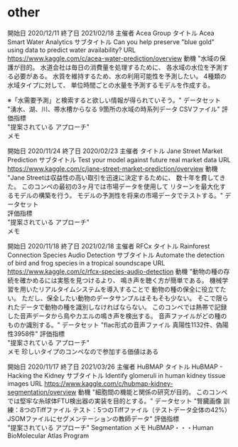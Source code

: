 # other

開始日	2020/12/11
終了日	2021/02/18
主催者	Acea Group
タイトル	Acea Smart Water Analytics
サブタイトル	Can you help preserve "blue gold" using data to predict water availability?
URL	https://www.kaggle.com/c/acea-water-prediction/overview
動機	"水域の保護が目的。
水道会社は毎日の消費量を処理するために、
各水域の水位を予測する必要がある。
水質を維持するため、水の利用可能性を予測したい。
4種類の水域タイプに対して、
単位時間ごとの水量を予測するモデルを作成する。

※「水需要予測」と検索すると欲しい情報が得られていそう。"
データセット	"湧水、湖、川、帯水槽からなる
9箇所の水域の時系列データ
CSVファイル"
評価指標	
"提案されている
アプローチ"	
メモ	

開始日	2020/11/24
終了日	2020/02/23
主催者	
タイトル	Jane Street Market Prediction
サブタイトル	Test your model against future real market data
URL	https://www.kaggle.com/c/jane-street-market-prediction/overview
動機	"Jane Streetは収益性の高い取引を迅速に決定するために、
数十年を費してきた。
このコンペの最初の3ヶ月では市場データを使用して
リターンを最大化するモデルの構築を行う。
モデルの予測性を将来の市場データでテストする。"
データセット	
評価指標	
"提案されている
アプローチ"	
メモ	

開始日	2020/11/18
終了日	2021/02/18
主催者	RFCx
タイトル	Rainforest Connection Species Audio Detection
サブタイトル	Automate the detection of bird and frog species in a tropical soundscape
URL	https://www.kaggle.com/c/rfcx-species-audio-detection
動機	"動物の種の存続を確かめるには実態を見つけるより、
鳴き声を聴く方が簡単である。
機械学習を用いたリアルタイムシステムを導入することで
動物の種の保全に役立てたい。
ただし、保全したい動物のデータサンプルはそもそも少ない。
そこで限られたデータで動物の種を識別しなければならない。
このコンペでは熱帯で記録した音声データから鳥やカエルの鳴き声を検出する。
音声ファイルがどの種のものか識別する。"
データセット	"flac形式の音声ファイル
真陽性1132件、偽陽性3958件"
評価指標	
"提案されている
アプローチ"	
メモ	珍しいタイプのコンペなので参加する価値はある

開始日	2020/11/17
終了日	2021/03/26
主催者	HuBMAP
タイトル	HuBMAP - Hacking the Kidney
サブタイトル	Identify glomeruli in human kidney tissue images
URL	https://www.kaggle.com/c/hubmap-kidney-segmentation/overview
動機	"細胞間の機能と関係の研究が目的。
このコンペでは堅牢な糸球体FTU検出器の実装を目的とする。"
データセット	"腎臓画像
訓練：8つのTiffファイル
テスト：5つのTiffファイル（テストデータ全体の42%）
JSOMファイルにセグメンテーションの教師データ"
評価指標	
"提案されている
アプローチ"	Segmentation
メモ	HuBMAP・・・Human BioMolecular Atlas Program
